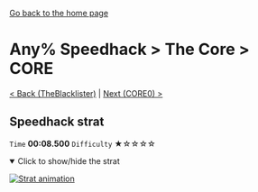 [Go back to the home page](https://github.com/Doublevil/scbspeedrun)

# Any% Speedhack > The Core > CORE

[< Back (TheBlacklister)](https://github.com/Doublevil/scbspeedrun/blob/main/levels/any_sh/FW/TheBlacklister.md) | [Next (CORE0) >](https://github.com/Doublevil/scbspeedrun/blob/main/levels/any_sh/CORE/CORE0.md)

## Speedhack strat

`Time` **00:08.500** `Difficulty` ★☆☆☆☆
<details open>
  <summary>Click to show/hide the strat</summary>

  [![Strat animation](https://github.com/Doublevil/scbspeedrun/blob/main/media/levels/CORE/CORE_S_Strat.webp)](https://github.com/Doublevil/scbspeedrun/blob/main/media/levels/CORE/CORE_S_Strat.mp4?raw=true)
</details>
